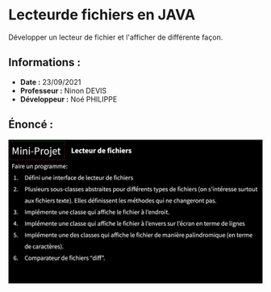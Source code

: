 # Lecteurde fichiers en JAVA

Développer un lecteur de fichier et l'afficher de différente façon.

## Informations : 

- **Date :** 23/09/2021
- **Professeur :** Ninon DEVIS 
- **Développeur :** Noé PHILIPPE 

## Énoncé : 

![enonce](enonce.png)